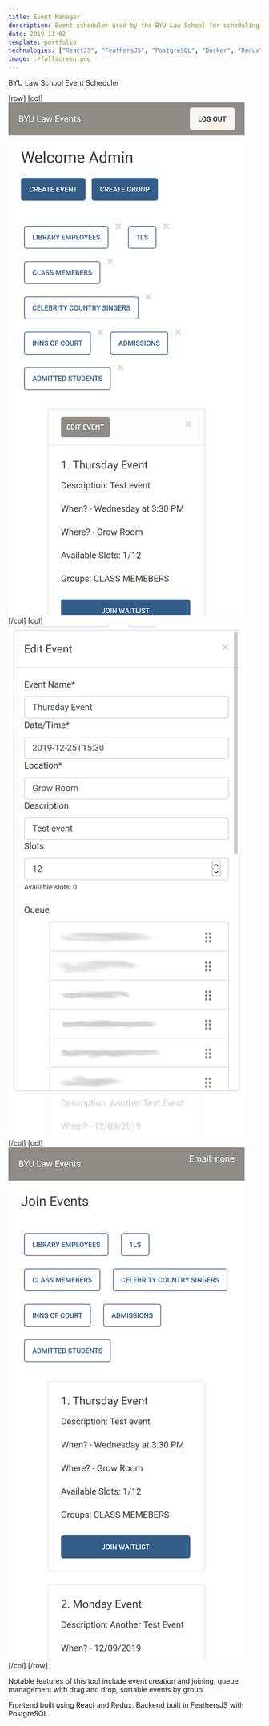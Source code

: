 ```yaml
---
title: Event Manager
description: Event scheduler used by the BYU Law School for scheduling events and tours.
date: 2019-11-02
template: portfolio
technologies: ["ReactJS", "FeathersJS", "PostgreSQL", "Docker", "Redux"] 
image: ./fullscreen.png
---
```

BYU Law School Event Scheduler

[row]
[col]
![image](./admin.png)
[/col]
[col]
![image](./editor.png)
[/col]
[col]
![image](./user.png)
[/col]
[/row]

Notable features of this tool include event creation and joining, queue management with drag and drop, sortable events by group.

Frontend built using React and Redux. Backend built in FeathersJS with PostgreSQL.
